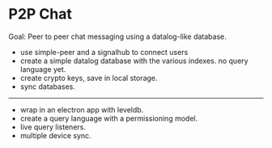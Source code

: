 # P2P Chat

Goal: Peer to peer chat messaging using a datalog-like database.

- use simple-peer and a signalhub to connect users
- create a simple datalog database with the various indexes. no query language yet.
- create crypto keys, save in local storage.
- sync databases.

---

- wrap in an electron app with leveldb.
- create a query language with a permissioning model.
- live query listeners.
- multiple device sync.
